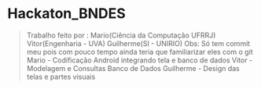 # Hackaton_BNDES
>Trabalho feito por : 
>Mario(Ciência da Computação UFRRJ)
>Vitor(Engenharia - UVA)
>Guilherme(SI - UNIRIO)
>Obs: Só tem commit meu pois com pouco tempo ainda teria que familiarizar eles com o git
>Mario - Codificação Android integrando tela e banco de dados
>Vitor - Modelagem e Consultas Banco de Dados
>Guilherme - Design das telas e partes visuais
